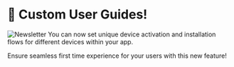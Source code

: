 # 🚀 Custom User Guides!
![Newsletter](https://github.com/user-attachments/assets/6792e126-791d-4b77-93dc-5df33f3c6440)
You can now set unique device activation and installation flows for different devices within your app. 

Ensure seamless first time experience for your users with this new feature!
